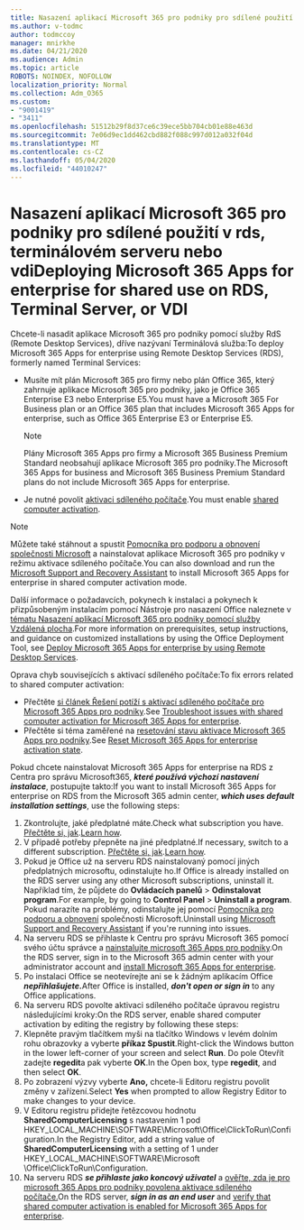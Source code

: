 ```yaml
---
title: Nasazení aplikací Microsoft 365 pro podniky pro sdílené použití v rds, terminálovém serveru nebo vdi
ms.author: v-todmc
author: todmccoy
manager: mnirkhe
ms.date: 04/21/2020
ms.audience: Admin
ms.topic: article
ROBOTS: NOINDEX, NOFOLLOW
localization_priority: Normal
ms.collection: Adm_O365
ms.custom:
- "9001419"
- "3411"
ms.openlocfilehash: 51512b29f8d37ce6c39ece5bb704cb01e88e463d
ms.sourcegitcommit: 7e06d9ec1dd462cbd882f088c997d012a032f04d
ms.translationtype: MT
ms.contentlocale: cs-CZ
ms.lasthandoff: 05/04/2020
ms.locfileid: "44010247"
---
```

# <a name="deploying-microsoft-365-apps-for-enterprise-for-shared-use-on-rds-terminal-server-or-vdi"></a><span data-ttu-id="0e67a-102">Nasazení aplikací Microsoft 365 pro podniky pro sdílené použití v rds, terminálovém serveru nebo vdi</span><span class="sxs-lookup"><span data-stu-id="0e67a-102">Deploying Microsoft 365 Apps for enterprise for shared use on RDS, Terminal Server, or VDI</span></span>

<span data-ttu-id="0e67a-103">Chcete-li nasadit aplikace Microsoft 365 pro podniky pomocí služby RdS (Remote Desktop Services), dříve nazývaní Terminálová služba:</span><span class="sxs-lookup"><span data-stu-id="0e67a-103">To deploy Microsoft 365 Apps for enterprise using Remote Desktop Services (RDS), formerly named Terminal Services:</span></span>
- <span data-ttu-id="0e67a-104">Musíte mít plán Microsoft 365 pro firmy nebo plán Office 365, který zahrnuje aplikace Microsoft 365 pro podniky, jako je Office 365 Enterprise E3 nebo Enterprise E5.</span><span class="sxs-lookup"><span data-stu-id="0e67a-104">You must have a Microsoft 365 For Business plan or an Office 365 plan that includes Microsoft 365 Apps for enterprise, such as Office 365 Enterprise E3 or Enterprise E5.</span></span>
   > [!NOTE] 
   > <span data-ttu-id="0e67a-105">Plány Microsoft 365 Apps pro firmy a Microsoft 365 Business Premium Standard neobsahují aplikace Microsoft 365 pro podniky.</span><span class="sxs-lookup"><span data-stu-id="0e67a-105">The Microsoft 365 Apps for business and Microsoft 365 Business Premium Standard plans do not include Microsoft 365 Apps for enterprise.</span></span>
- <span data-ttu-id="0e67a-106">Je nutné povolit [aktivaci sdíleného počítače](https://docs.microsoft.com/DeployOffice/overview-shared-computer-activation).</span><span class="sxs-lookup"><span data-stu-id="0e67a-106">You must enable [shared computer activation](https://docs.microsoft.com/DeployOffice/overview-shared-computer-activation).</span></span>

> [!NOTE]
> <span data-ttu-id="0e67a-107">Můžete také stáhnout a spustit [Pomocníka pro podporu a obnovení společnosti Microsoft](https://aka.ms/SaRA_OfficeSCA_M365Portal) a nainstalovat aplikace Microsoft 365 pro podniky v režimu aktivace sdíleného počítače.</span><span class="sxs-lookup"><span data-stu-id="0e67a-107">You can also download and run the [Microsoft Support and Recovery Assistant](https://aka.ms/SaRA_OfficeSCA_M365Portal) to install Microsoft 365 Apps for enterprise in shared computer activation mode.</span></span>

<span data-ttu-id="0e67a-108">Další informace o požadavcích, pokynech k instalaci a pokynech k přizpůsobeným instalacím pomocí Nástroje pro nasazení Office naleznete v [tématu Nasazení aplikací Microsoft 365 pro podniky pomocí služby Vzdálená plocha](https://docs.microsoft.com/DeployOffice/deploy-microsoft-365-apps-remote-desktop-services).</span><span class="sxs-lookup"><span data-stu-id="0e67a-108">For more information on prerequisites, setup instructions, and guidance on customized installations by using the Office Deployment Tool, see [Deploy Microsoft 365 Apps for enterprise by using Remote Desktop Services](https://docs.microsoft.com/DeployOffice/deploy-microsoft-365-apps-remote-desktop-services).</span></span>

<span data-ttu-id="0e67a-109">Oprava chyb souvisejících s aktivací sdíleného počítače:</span><span class="sxs-lookup"><span data-stu-id="0e67a-109">To fix errors related to shared computer activation:</span></span>
- <span data-ttu-id="0e67a-110">Přečtěte [si článek Řešení potíží s aktivací sdíleného počítače pro Microsoft 365 Apps pro podniky](https://docs.microsoft.com/DeployOffice/troubleshoot-shared-computer-activation).</span><span class="sxs-lookup"><span data-stu-id="0e67a-110">See [Troubleshoot issues with shared computer activation for Microsoft 365 Apps for enterprise](https://docs.microsoft.com/DeployOffice/troubleshoot-shared-computer-activation).</span></span>
- <span data-ttu-id="0e67a-111">Přečtěte si téma zaměřené na [resetování stavu aktivace Microsoft 365 Apps pro podniky](https://go.microsoft.com/fwlink/?linkid=2109218).</span><span class="sxs-lookup"><span data-stu-id="0e67a-111">See [Reset Microsoft 365 Apps for enterprise activation state](https://go.microsoft.com/fwlink/?linkid=2109218).</span></span>

<span data-ttu-id="0e67a-112">Pokud chcete nainstalovat Microsoft 365 Apps for enterprise na RDS z Centra pro správu Microsoft365, ***které používá výchozí nastavení instalace***, postupujte takto:</span><span class="sxs-lookup"><span data-stu-id="0e67a-112">If you want to install Microsoft 365 Apps for enterprise on RDS from the Microsoft 365 admin center, ***which uses default installation settings***, use the following steps:</span></span>

1.    <span data-ttu-id="0e67a-113">Zkontrolujte, jaké předplatné máte.</span><span class="sxs-lookup"><span data-stu-id="0e67a-113">Check what subscription you have.</span></span> <span data-ttu-id="0e67a-114">[Přečtěte si, jak](https://docs.microsoft.com/office365/admin/admin-overview/what-subscription-do-i-have).</span><span class="sxs-lookup"><span data-stu-id="0e67a-114">[Learn how](https://docs.microsoft.com/office365/admin/admin-overview/what-subscription-do-i-have).</span></span>
2.    <span data-ttu-id="0e67a-115">V případě potřeby přepněte na jiné předplatné.</span><span class="sxs-lookup"><span data-stu-id="0e67a-115">If necessary, switch to a different subscription.</span></span> <span data-ttu-id="0e67a-116">[Přečtěte si, jak](https://docs.microsoft.com/office365/admin/subscriptions-and-billing/switch-to-a-different-plan).</span><span class="sxs-lookup"><span data-stu-id="0e67a-116">[Learn how](https://docs.microsoft.com/office365/admin/subscriptions-and-billing/switch-to-a-different-plan).</span></span>
3.    <span data-ttu-id="0e67a-117">Pokud je Office už na serveru RDS nainstalovaný pomocí jiných předplatných microsoftu, odinstalujte ho.</span><span class="sxs-lookup"><span data-stu-id="0e67a-117">If Office is already installed on the RDS server using any other Microsoft subscriptions, uninstall it.</span></span> <span data-ttu-id="0e67a-118">Například tím, že půjdete do **Ovládacích panelů** > **Odinstalovat program**.</span><span class="sxs-lookup"><span data-stu-id="0e67a-118">For example, by going to **Control Panel** > **Uninstall a program**.</span></span> <span data-ttu-id="0e67a-119">Pokud narazíte na problémy, odinstalujte jej pomocí [Pomocníka pro podporu a obnovení](https://aka.ms/SARA-OfficeUninstall-Alchemy) společnosti Microsoft.</span><span class="sxs-lookup"><span data-stu-id="0e67a-119">Uninstall using [Microsoft Support and Recovery Assistant](https://aka.ms/SARA-OfficeUninstall-Alchemy) if you're running into issues.</span></span>
4.    <span data-ttu-id="0e67a-120">Na serveru RDS se přihlaste k Centru pro správu Microsoft 365 pomocí svého účtu správce a [nainstalujte microsoft 365 Apps pro podniky](https://portal.office.com/OLS/MySoftware.aspx).</span><span class="sxs-lookup"><span data-stu-id="0e67a-120">On the RDS server, sign in to the Microsoft 365 admin center with your administrator account and [install Microsoft 365 Apps for enterprise](https://portal.office.com/OLS/MySoftware.aspx).</span></span>
5.    <span data-ttu-id="0e67a-121">Po instalaci Office se neotevírejte ani se k žádným aplikacím Office ***nepřihlašujete.***</span><span class="sxs-lookup"><span data-stu-id="0e67a-121">After Office is installed, ***don't open or sign in*** to any Office applications.</span></span>
6.    <span data-ttu-id="0e67a-122">Na serveru RDS povolte aktivaci sdíleného počítače úpravou registru následujícími kroky:</span><span class="sxs-lookup"><span data-stu-id="0e67a-122">On the RDS server, enable shared computer activation by editing the registry by following these steps:</span></span>
   1. <span data-ttu-id="0e67a-123">Klepněte pravým tlačítkem myši na tlačítko Windows v levém dolním rohu obrazovky a vyberte **příkaz Spustit**.</span><span class="sxs-lookup"><span data-stu-id="0e67a-123">Right-click the Windows button in the lower left-corner of your screen and select **Run**.</span></span> <span data-ttu-id="0e67a-124">Do pole Otevřít zadejte **regedit**a pak vyberte **OK**.</span><span class="sxs-lookup"><span data-stu-id="0e67a-124">In the Open box, type **regedit**, and then select **OK**.</span></span>
   2. <span data-ttu-id="0e67a-125">Po zobrazení výzvy vyberte **Ano,** chcete-li Editoru registru povolit změny v zařízení.</span><span class="sxs-lookup"><span data-stu-id="0e67a-125">Select **Yes** when prompted to allow Registry Editor to make changes to your device.</span></span>
   3. <span data-ttu-id="0e67a-126">V Editoru registru přidejte řetězcovou hodnotu **SharedComputerLicensing** s nastavením 1 pod HKEY_LOCAL_MACHINE\SOFTWARE\Microsoft\Office\ClickToRun\Configuration.</span><span class="sxs-lookup"><span data-stu-id="0e67a-126">In the Registry Editor, add a string value of **SharedComputerLicensing** with a setting of 1 under HKEY_LOCAL_MACHINE\SOFTWARE\Microsoft \Office\ClickToRun\Configuration.</span></span>
   4. <span data-ttu-id="0e67a-127">Na serveru RDS ***se přihlaste jako koncový uživatel*** a [ověřte, zda je pro microsoft 365 Apps pro podniky povolena aktivace sdíleného počítače.](https://docs.microsoft.com/DeployOffice/troubleshoot-shared-computer-activation#verify-that-activation-for-microsoft-365-apps-succeeded)</span><span class="sxs-lookup"><span data-stu-id="0e67a-127">On the RDS server, ***sign in as an end user*** and [verify that shared computer activation is enabled for Microsoft 365 Apps for enterprise](https://docs.microsoft.com/DeployOffice/troubleshoot-shared-computer-activation#verify-that-activation-for-microsoft-365-apps-succeeded).</span></span>

